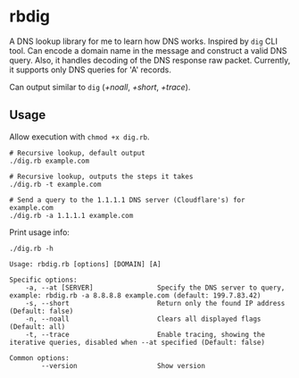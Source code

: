 # rbdig

A DNS lookup library for me to learn how DNS works. Inspired by `dig` CLI tool.
Can encode a domain name in the message and construct a valid DNS query.
Also, it handles decoding of the DNS response raw packet. Currently, it supports only DNS queries for 'A' records.

Can output similar to `dig` (*+noall*, *+short*, *+trace*).

## Usage
Allow execution with `chmod +x dig.rb`.

```
# Recursive lookup, default output
./dig.rb example.com

# Recursive lookup, outputs the steps it takes
./dig.rb -t example.com

# Send a query to the 1.1.1.1 DNS server (Cloudflare's) for example.com
./dig.rb -a 1.1.1.1 example.com
```

Print usage info:
```
./dig.rb -h

Usage: rbdig.rb [options] [DOMAIN] [A]

Specific options:
    -a, --at [SERVER]                Specify the DNS server to query, example: rbdig.rb -a 8.8.8.8 example.com (default: 199.7.83.42)
    -s, --short                      Return only the found IP address (Default: false)
    -n, --noall                      Clears all displayed flags (Default: all)
    -t, --trace                      Enable tracing, showing the iterative queries, disabled when --at specified (Default: false)

Common options:
        --version                    Show version
```

